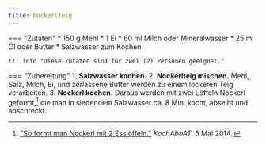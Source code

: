 ```yaml
---
title: Nockerlteig
---
```

=== "Zutaten"
    * 150 g Mehl
    * 1 Ei
    * 60 ml Milch oder Mineralwasser
    * 25 ml Öl oder Butter
    * Salzwasser zum Kochen

    !!! info "Diese Zutaten sind für zwei (2) Personen geeignet."

=== "Zubereitung"
    1. **Salzwasser kochen.**
    2. **Nockerlteig mischen.** Mehl, Salz, Milch, Ei, und zerlassene Butter werden zu einem lockeren Teig verarbeiten.
    3. **Nockerl kochen.** Daraus werden mit zwei Löffeln Nockerl geformt,[^kochabo] die man in siedendem Salzwasser ca. 8 Min. kocht, abseiht und abschreckt.

[^bitterman]:
    {{ cite.bitterman_die_österreichische_küche }}
    188.
[^müller_walser]:
    {{ cite.müller_walser_mein_erstes_kochbuch }}
    34.
[^kochabo]:
    ["So formt man Nockerl mit 2 Esslöffeln."](https://www.youtube.com/watch?v=cRTRUGXAFHo)
    *KochAboAT.*
    5 Mai 2014.

